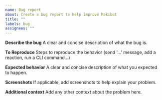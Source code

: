 ```yaml
---
name: Bug report
about: Create a bug report to help improve Makibot
title: ""
labels: bug
assignees: ""
---
```


**Describe the bug**
A clear and concise description of what the bug is.

**To Reproduce**
Steps to reproduce the behavior (send '...' message, add a reaction, run a CLI command...)

**Expected behavior**
A clear and concise description of what you expected to happen.

**Screenshots**
If applicable, add screenshots to help explain your problem.

**Additional context**
Add any other context about the problem here.
